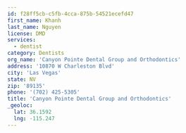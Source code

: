 ```yaml
---
id: f28ff5cb-c5fb-4cca-875b-54521ecefd47
first_name: Khanh
last_name: Nguyen
license: DMD
services:
  - dentist
category: Dentists
org_name: 'Canyon Pointe Dental Group and Orthodontics'
address: '10870 W Charleston Blvd'
city: 'Las Vegas'
state: NV
zip: '89135'
phone: '(702) 425-5305'
title: 'Canyon Pointe Dental Group and Orthodontics'
_geoloc:
  lat: 36.1592
  lng: -115.247
---
```

